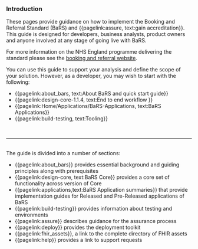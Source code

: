 
### Introduction

These pages provide guidance on how to implement the Booking and Referral Standard (BaRS) and {{pagelink:assure, text:gain accreditation}}. This guide is designed for developers, business analysts, product owners and anyone involved at any stage of going live with BaRS. 

For more information on the NHS England programme delivering the standard please see the <a href="https://digital.nhs.uk/services/booking-and-referral-standard" target="_blank">booking and referral website</a>.

You can use this guide to support your analysis and define the scope of your solution. However, as a developer, you may wish to start with the following:

* {{pagelink:about_bars, text:About BaRS and quick start guide}} 
* {{pagelink:design-core-1.1.4, text:End to end workflow }} 
* {{pagelink:Home/Applications/BaRS-Applications, text:BaRS Applications}} 
* {{pagelink:build-testing, text:Tooling}} 

<br>
<hr>
<br>
The guide is divided into a number of sections:

* {{pagelink:about_bars}} provides essential background and guiding principles along with prerequisites
* {{pagelink:design-core, text:BaRS Core}} provides a core set of functionality across version of Core
* {{pagelink:applications,text:BaRS Application summaries}} that provide implementation guides for Released and Pre-Released applications of BaRS
* {{pagelink:build-testing}} provides information about testing and environments
* {{pagelink:assure}} describes guidance for the assurance process
* {{pagelink:deploy}} provides the deployment toolkit
* {{pagelink:fhir_assets}}, a link to the complete directory of FHIR assets
* {{pagelink:help}} provides a link to support requests




